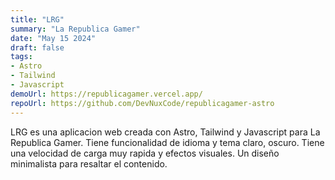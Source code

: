 ```yaml
---
title: "LRG"
summary: "La Republica Gamer"
date: "May 15 2024"
draft: false
tags:
- Astro
- Tailwind
- Javascript
demoUrl: https://republicagamer.vercel.app/
repoUrl: https://github.com/DevNuxCode/republicagamer-astro
---
```


LRG es una aplicacion web creada con Astro, Tailwind y Javascript para La Republica Gamer. Tiene funcionalidad de idioma y tema claro, oscuro. Tiene una velocidad de carga muy rapida y efectos visuales. Un diseño minimalista para resaltar el contenido.